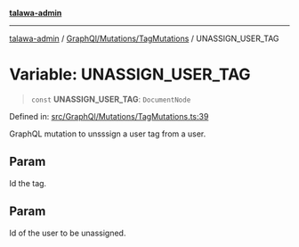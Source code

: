 [**talawa-admin**](../../../../README.md)

***

[talawa-admin](../../../../modules.md) / [GraphQl/Mutations/TagMutations](../README.md) / UNASSIGN\_USER\_TAG

# Variable: UNASSIGN\_USER\_TAG

> `const` **UNASSIGN\_USER\_TAG**: `DocumentNode`

Defined in: [src/GraphQl/Mutations/TagMutations.ts:39](https://github.com/bint-Eve/talawa-admin/blob/e05e1a03180dbbfc7ba850102958ea6b6cd4b01e/src/GraphQl/Mutations/TagMutations.ts#L39)

GraphQL mutation to unsssign a user tag from a user.

## Param

Id the tag.

## Param

Id of the user to be unassigned.
